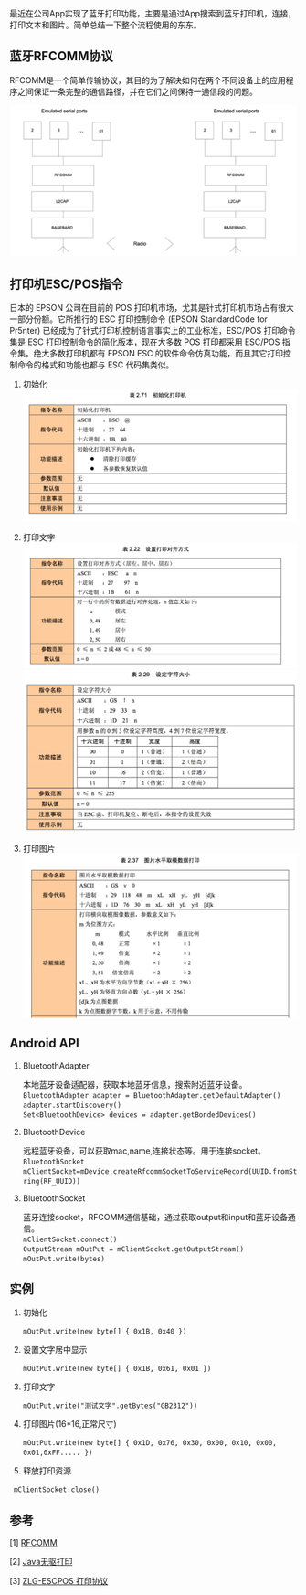 

最近在公司App实现了蓝牙打印功能，主要是通过App搜索到蓝牙打印机，连接，打印文本和图片。简单总结一下整个流程使用的东东。

 
## 蓝牙RFCOMM协议
RFCOMM是一个简单传输协议，其目的为了解决如何在两个不同设备上的应用程序之间保证一条完整的通信路径，并在它们之间保持一通信段的问题。

![rfcomm](../img/btPrint/rfcomm.png)

## 打印机ESC/POS指令
日本的 EPSON 公司在目前的 POS 打印机市场，尤其是针式打印机市场占有很大一部分份额。它所推行的 ESC 打印控制命令 (EPSON StandardCode for Pr5nter) 已经成为了针式打印机控制语言事实上的工业标准，ESC/POS 打印命令集是 ESC 打印控制命令的简化版本，现在大多数 POS 打印都采用 ESC/POS 指令集。绝大多数打印机都有 EPSON ESC 的软件命令仿真功能，而且其它打印控制命令的格式和功能也都与 ESC 代码集类似。

1. 初始化  
	![init](../img/btPrint/init.png)
	
2. 打印文字
	![text](../img/btPrint/text.png)
	![size](../img/btPrint/size.png)
3. 打印图片
	![pic](../img/btPrint/pic.png)



## Android API



1. BluetoothAdapter 

	本地蓝牙设备适配器，获取本地蓝牙信息，搜索附近蓝牙设备。
	`BluetoothAdapter adapter = BluetoothAdapter.getDefaultAdapter()`
	`adapter.startDiscovery()`  
	`Set<BluetoothDevice> devices = adapter.getBondedDevices()`

2. BluetoothDevice

 	远程蓝牙设备，可以获取mac,name,连接状态等。用于连接socket。
	`BluetoothSocket mClientSocket=mDevice.createRfcommSocketToServiceRecord(UUID.fromString(RF_UUID))`

3. BluetoothSocket 

 	蓝牙连接socket，RFCOMM通信基础，通过获取output和input和蓝牙设备通信。  
	`mClientSocket.connect()`  
	`OutputStream mOutPut = mClientSocket.getOutputStream()`  
	`mOutPut.write(bytes)`

	
## 实例
1. 初始化
	
	`mOutPut.write(new byte[] { 0x1B, 0x40 })`

2. 设置文字居中显示

   `mOutPut.write(new byte[] { 0x1B, 0x61, 0x01 })`

3. 打印文字
   
   `mOutPut.write("测试文字".getBytes("GB2312"))`

4. 打印图片(16*16,正常尺寸)

	`mOutPut.write(new byte[] { 0x1D, 0x76, 0x30, 0x00, 0x10, 0x00, 0x01,0xFF..... })`

5. 释放打印资源

  ` mClientSocket.close()`

   
   




## 参考

[1] [RFCOMM](http://baike.baidu.com/subview/493704/493704.htm)

[2] [Java无驱打印](https://www.ibm.com/developerworks/cn/java/j-lo-pos/)

[3]  [ZLG-ESCPOS 打印协议](http://www.zlgmcu.com/ZLG/Print/pdf/ZLG-ESCPOS.pdf)
